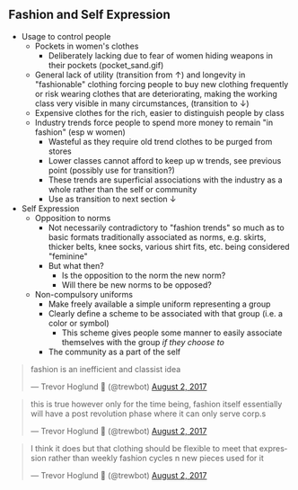 ## Fashion and Self Expression

- Usage to control people
    - Pockets in women's clothes
        - Deliberately lacking due to fear of women hiding weapons in their pockets (pocket_sand.gif)
    - General lack of utility (transition from &uarr;) and longevity in "fashionable" clothing forcing people to buy new clothing frequently or risk wearing clothes that are deteriorating, making the working class very visible in many circumstances, (transition to &darr;)
    - Expensive clothes for the rich, easier to distinguish people by class
    - Industry trends force people to spend more money to remain "in fashion" (esp w women)
        - Wasteful as they require old trend clothes to be purged from stores
        - Lower classes cannot afford to keep up w trends, see previous point (possibly use for transition?)
        - These trends are superficial associations with the industry as a whole rather than the self or community
        - Use as transition to next section &darr;
- Self Expression
    - Opposition to norms
        - Not necessarily contradictory to "fashion trends" so much as to basic formats traditionally associated as norms, e.g. skirts, thicker belts, knee socks, various shirt fits, etc. being considered "feminine"
        - But what then?
            - Is the opposition to the norm the new norm?
            - Will there be new norms to be opposed?
    - Non-compulsory uniforms
        - Make freely available a simple uniform representing a group
        - Clearly define a scheme to be associated with that group (i.e. a color or symbol)
            - This scheme gives people some manner to easily associate themselves with the group _if they choose to_
        - The community as a part of the self

<blockquote class="twitter-tweet" data-lang="en"><p lang="en" dir="ltr">fashion is an inefficient and classist idea</p>&mdash; Trevor Hoglund 🏴 (@trewbot) <a href="https://twitter.com/trewbot/status/892793001097011200">August 2, 2017</a></blockquote>

<blockquote class="twitter-tweet" data-lang="en"><p lang="en" dir="ltr">this is true however only for the time being, fashion itself essentially will have a post revolution phase where it can only serve corp.s</p>&mdash; Trevor Hoglund 🏴 (@trewbot) <a href="https://twitter.com/trewbot/status/892799472278876167">August 2, 2017</a></blockquote>

<blockquote class="twitter-tweet" data-lang="en"><p lang="en" dir="ltr">I think it does but that clothing should be flexible to meet that expression rather than weekly fashion cycles n new pieces used for it</p>&mdash; Trevor Hoglund 🏴 (@trewbot) <a href="https://twitter.com/trewbot/status/892801656177524737">August 2, 2017</a></blockquote>
<script async src="//platform.twitter.com/widgets.js" charset="utf-8"></script>
